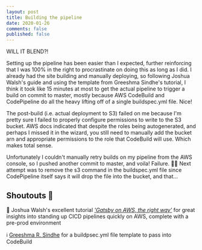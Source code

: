 ```yaml
---
layout: post
title: Building the pipeline
date: 2020-01-26
comments: false
published: false
---
```


WILL IT BLEND?!

Setting up the pipeline has been easier than I expected, further reinforcing that I was 100% in the right to procrastinate on doing this as long as I did. I already had the site building and manually deploying, so following Joshua Walsh's guide and using the template from Greeshma Sindhe's tutorial, I think it took like 15 minutes at most to get the actual pipeline to trigger a build on commit to master, mostly because AWS CodeBuild and CodePipeline do all the heavy lifting off of a single buildspec.yml file. Nice!

The post-build (i.e. actual deployment to S3) failed on me because I'm pretty sure I failed to properly configure permissions to write to the S3 bucket. AWS docs indicated that despite the roles being autogenerated, and perhaps I missed it in the wizard, you still need to manually add the bucket arn and appropriate permissions to the role that CodeBuild will use. Which makes total sense.

Unfortunately I couldn't manually retry builds on my pipeline from the AWS console, so I pushed another commit to master, and voila! Failure. 🤦‍♂ Next attempt was to remove the s3 command in the buildspec.yml file since CodePipeline itself says it will drop the file into the bucket, and that...

## Shoutouts 🎉

🏫 Joshua Walsh's excellent tutorial [_'Gatsby on AWS, the right way'_](https://blog.joshwalsh.me/aws-gatsby/) for great insights into standing up CICD pipelines quickly on AWS, complete with a pre-prod environment

ℹ️ [Greeshma R. Sindhe](https://medium.com/@greeshu.renu/host-gatsby-js-site-on-amazon-s3-with-aws-codepipeline-675117686b9b) for a buildpsec.yml file template to pass into CodeBuild